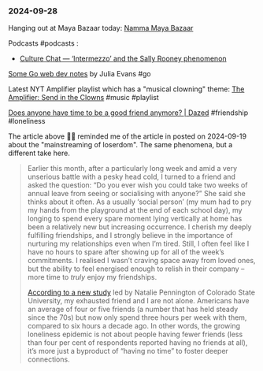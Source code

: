 ### 2024-09-28

Hanging out at Maya Bazaar today: [Namma Maya Bazaar](https://www.instagram.com/_maya_bazaar/)

Podcasts #podcasts :
- [Culture Chat — ‘Intermezzo’ and the Sally Rooney phenomenon](https://on.ft.com/3MZXQOZ)

[Some Go web dev notes](https://jvns.ca/blog/2024/09/27/some-go-web-dev-notes/) by Julia Evans #go 

Latest NYT Amplifier playlist which has a "musical clowning" theme: [The Amplifier: Send in the Clowns](https://music.youtube.com/playlist?list=PLu_RmAJBNiIJ5xygyhk-SQn6XbeM45G0A) #music #playlist 

[Does anyone have time to be a good friend anymore? | Dazed](https://www.dazeddigital.com/life-culture/article/64746/1/do-you-have-time-to-be-a-good-friend-career-relationships-work-loneliness) #friendship #loneliness 

The article above ☝🏽 reminded me of the article in posted on 2024-09-19 about the "mainstreaming of loserdom". The same phenomena, but a different take here.

> Earlier this month, after a particularly long week and amid a very unserious battle with a pesky head cold, I turned to a friend and asked the question: “Do you ever wish you could take two weeks of annual leave from seeing or socialising with anyone?” She said she thinks about it often. As a usually ‘social person’ (my mum had to pry my hands from the playground at the end of each school day), my longing to spend every spare moment lying vertically at home has been a relatively new but increasing occurrence. I cherish my deeply fulfilling friendships, and I strongly believe in the importance of nurturing my relationships even when I’m tired. Still, I often feel like I have no hours to spare after showing up for all of the week’s commitments. I realised I wasn’t craving space away from loved ones, but the ability to feel energised enough to relish in their company – more time to _truly_ enjoy my friendships.
> 
> [According to a new study](https://www.zmescience.com/science/news-science/american-loneliness-paradox/) led by Natalie Pennington of Colorado State University, my exhausted friend and I are not alone. Americans have an average of four or five friends (a number that has held steady since the 70s) but now only spend three hours per week with them, compared to six hours a decade ago. In other words, the growing loneliness epidemic is not about people having fewer friends (less than four per cent of respondents reported having no friends at all), it’s more just a byproduct of “having no time” to foster deeper connections.